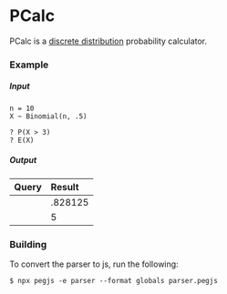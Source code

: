 PCalc
=====

PCalc is a [discrete distribution][1] probability calculator.

[1]: https://en.wikipedia.org/wiki/Probability_distribution#Discrete_probability_distribution

### Example

##### Input

	n = 10
	X ~ Binomial(n, .5)

	? P(X > 3)
	? E(X)

##### Output

|Query|Result|
|--:|:--|
||.828125|
||5|

### Building

To convert the parser to js, run the following:

	$ npx pegjs -e parser --format globals parser.pegjs
